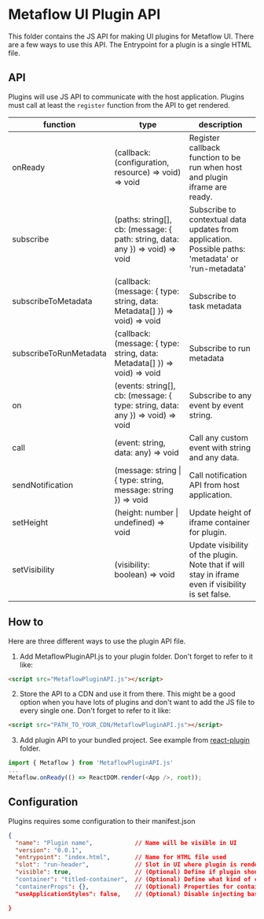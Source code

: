 # Metaflow UI Plugin API

This folder contains the JS API for making UI plugins for Metaflow UI. There are a few ways to use this API. The Entrypoint for a plugin is a single HTML file.

## API

Plugins will use JS API to communicate with the host application. Plugins must call at least the `register` function from the API to get rendered.

| function         | type | description |
| -- | -- | -- |
| onReady                | (callback: (configuration, resource) => void) => void                         | Register callback function to be run when host and plugin iframe are ready. |
| subscribe              | (paths: string[], cb: (message: { path: string, data: any }) => void) => void  | Subscribe to contextual data updates from application. Possible paths: 'metadata' or 'run-metadata' |
| subscribeToMetadata    | (callback: (message: { type: string, data: Metadata[] }) => void) => void     | Subscribe to task metadata |
| subscribeToRunMetadata | (callback: (message: { type: string, data: Metadata[] }) => void) => void     | Subscribe to run metadata |
| on                     | (events: string[], cb: (message: { type: string, data: any }) => void) => void | Subscribe to any event by event string. |
| call                   | (event: string, data: any) => void                                             | Call any custom event with string and any data. |
| sendNotification       | (message: string \| { type: string, message: string }) => void                 | Call notification API from host application. |
| setHeight              | (height: number \| undefined) => void                                          | Update height of iframe container for plugin. |
| setVisibility          | (visibility: boolean) => void                                                  | Update visibility of the plugin. Note that if will stay in iframe even if visibility is set false. |

## How to

Here are three different ways to use the plugin API file.

1. Add MetaflowPluginAPI.js to your plugin folder. Don't forget to refer to it like:

```html
<script src="MetaflowPluginAPI.js"></script>
```

2. Store the API to a CDN and use it from there. This might be a good option when you have lots of plugins and don't want to add the JS file to every single one. Don't forget to refer to it like:

```html
<script src="PATH_TO_YOUR_CDN/MetaflowPluginAPI.js"></script>
```

3. Add plugin API to your bundled project. See example from [react-plugin](Examples/react-plugin/package.json) folder.

```js
import { Metaflow } from 'MetaflowPluginAPI.js'
...
Metaflow.onReady(() => ReactDOM.render(<App />, root));
```

## Configuration

Plugins requires some configuration to their manifest.json

```json
{
  "name": "Plugin name",            // Name will be visible in UI
  "version": "0.0.1",
  "entrypoint": "index.html",       // Name for HTML file used
  "slot": "run-header",             // Slot in UI where plugin is rendered. "run-header" or "task-details"
  "visible": true,                  // (Optional) Define if plugin should be visible by default. Default: true
  "container": "titled-container",  // (Optional) Define what kind of container is used for plugin. "collapsable" or "titled-container". Default: "collapsable"
  "containerProps": {},             // (Optional) Properties for container element. For example collapsable can take { "initialState": true } to be open by default. Default: null
  "useApplicationStyles": false,    // (Optional) Disable injecting basic styles from main application. Default: true

}
```